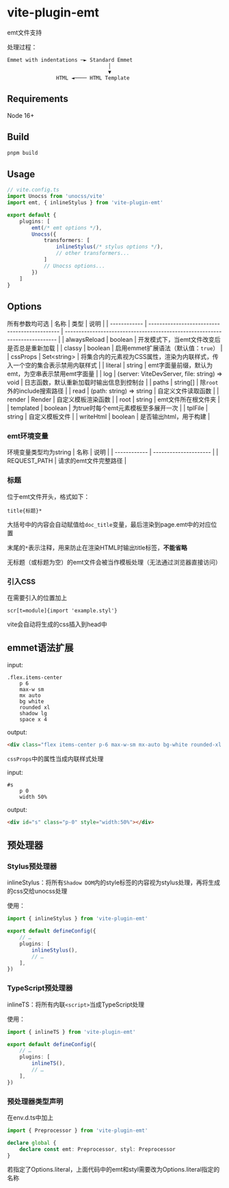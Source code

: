 # vite-plugin-emt

emt文件支持

处理过程：
```
Emmet with indentations ─► Standard Emmet
                                 │
                                 ▼
                HTML ◄──── HTML Template
```

## Requirements
Node 16+

## Build
```sh
pnpm build
```

## Usage
```ts
// vite.config.ts
import Unocss from 'unocss/vite'
import emt, { inlineStylus } from 'vite-plugin-emt'

export default {
	plugins: [
		emt(/* emt options */),
		Unocss({
			transformers: [
				inlineStylus(/* stylus options */),
				// other transformers...
			]
			// Unocss options...
		})
	]
}
```

## Options
所有参数均可选
| 名称         | 类型                                          | 说明                                                                        |
| ------------ | --------------------------------------------- | --------------------------------------------------------------------------- |
| alwaysReload | boolean                                       | 开发模式下，当emt文件改变后是否总是重新加载                                 |
| classy       | boolean                                       | 启用emmet扩展语法（默认值：`true`）                                         |
| cssProps     | Set\<string>                                  | 将集合内的元素视为CSS属性，渲染为内联样式，传入一个空的集合表示禁用内联样式 |
| literal      | string                                        | emt字面量前缀，默认为emt，为空串表示禁用emt字面量                           |
| log          | (server: ViteDevServer, file: string) => void | 日志函数，默认重新加载时输出信息到控制台                                    |
| paths        | string[]                                      | 除`root`外的include搜索路径                                                 |
| read         | (path: string) => string                      | 自定义文件读取函数                                                          |
| render       | Render                                        | 自定义模板渲染函数                                                          |
| root         | string                                        | emt文件所在根文件夹                                                         |
| templated    | boolean                                       | 为true时每个emt元素模板至多展开一次                                         |
| tplFile      | string                                        | 自定义模板文件                                                              |
| writeHtml    | boolean                                       | 是否输出html，用于构建                                                      |

### emt环境变量
环境变量类型均为string
| 名称         | 说明                  |
| ------------ | --------------------- |
| REQUEST_PATH | 请求的emt文件完整路径 |

### 标题
位于emt文件开头，格式如下：
```styl
title{标题}*
```
大括号中的内容会自动赋值给`doc_title`变量，最后渲染到page.emt中的对应位置

末尾的`*`表示注释，用来防止在渲染HTML时输出title标签，**不能省略**

无标题（或标题为空）的emt文件会被当作模板处理（无法通过浏览器直接访问）

### 引入CSS
在需要引入的位置加上
```styl
scr[t=module]{import 'example.styl'}
```
vite会自动将生成的css插入到head中

## emmet语法扩展
input:
```styl
.flex.items-center
	p 6
	max-w sm
	mx auto
	bg white
	rounded xl
	shadow lg
	space x 4
```
output:
```html
<div class="flex items-center p-6 max-w-sm mx-auto bg-white rounded-xl shadow-lg space-x-4"></div>
```

`cssProps`中的属性当成内联样式处理

input:
```styl
#s
	p 0
	width 50%
```
output:
```html
<div id="s" class="p-0" style="width:50%"></div>
```

## 预处理器
### Stylus预处理器
inlineStylus：将所有`Shadow DOM`内的style标签的内容视为stylus处理，再将生成的css交给unocss处理

使用：
```ts
import { inlineStylus } from 'vite-plugin-emt'

export default defineConfig({
	// …
	plugins: [
		inlineStylus(),
		// …
	],
})
```

### TypeScript预处理器
inlineTS：将所有内联`<script>`当成TypeScript处理

使用：
```ts
import { inlineTS } from 'vite-plugin-emt'

export default defineConfig({
	// …
	plugins: [
		inlineTS(),
		// …
	],
})
```

### 预处理器类型声明
在env.d.ts中加上
```ts
import { Preprocessor } from 'vite-plugin-emt'

declare global {
	declare const emt: Preprocessor, styl: Preprocessor
}
```
若指定了Options.literal，上面代码中的emt和styl需要改为Options.literal指定的名称